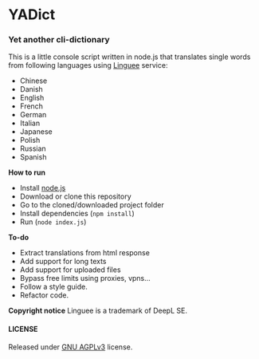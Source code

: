 # YADict

### Yet another cli-dictionary

This is a little console script written in node.js that translates single words from following languages using [Linguee](https://www.linguee.com/) service:

 - Chinese
 - Danish
 - English
 - French
 - German
 - Italian
 - Japanese
 - Polish
 - Russian
 - Spanish

**How to run**
- Install [node.js](https://nodejs.org/en/download/)
- Download or clone this repository
- Go to the cloned/downloaded project folder
- Install dependencies (`npm install`)
- Run (`node index.js`)

**To-do**
- Extract translations from html response
- Add support for long texts
- Add support for uploaded files
- Bypass free limits using proxies, vpns...
- Follow a style guide.
- Refactor code.

**Copyright notice**
Linguee is a trademark of DeepL SE.

#### LICENSE
Released under [GNU AGPLv3](https://www.gnu.org/licenses/agpl-3.0.txt) license.
 